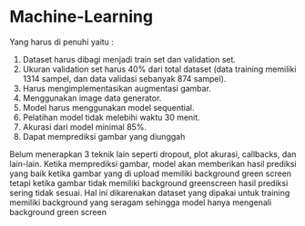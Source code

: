 # Machine-Learning
Yang harus di penuhi yaitu :
1. Dataset harus dibagi menjadi train set dan validation set.
2. Ukuran validation set harus 40% dari total dataset (data training memiliki 1314 sampel, dan data validasi sebanyak 874 sampel).
3. Harus mengimplementasikan augmentasi gambar.
4. Menggunakan image data generator.
5. Model harus menggunakan model sequential.
6. Pelatihan model tidak melebihi waktu 30 menit.
7. Akurasi dari model minimal 85%.
8. Dapat memprediksi gambar yang diunggah

Belum menerapkan 3 teknik lain seperti dropout, plot akurasi, callbacks, dan lain-lain. Ketika memprediksi gambar, model akan memberikan hasil prediksi yang baik ketika gambar yang di upload memiliki background green screen tetapi ketika gambar tidak memiliki background greenscreen hasil prediksi sering tidak sesuai. Hal ini dikarenakan dataset yang dipakai untuk training memiliki background yang seragam sehingga model hanya mengenali background green screen
